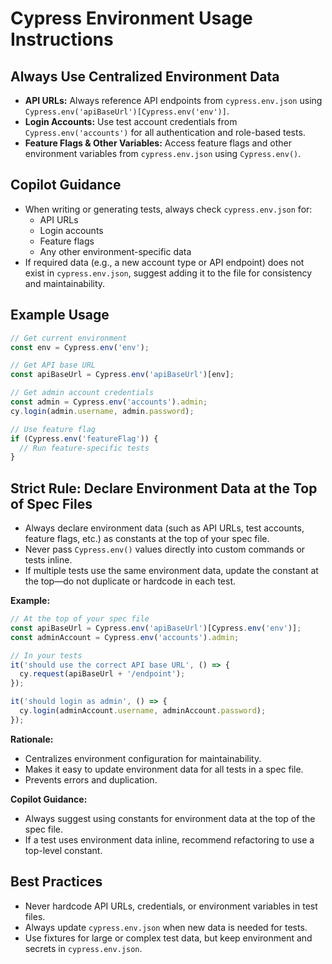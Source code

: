 # Cypress Environment Usage Instructions

## Always Use Centralized Environment Data

- **API URLs:** Always reference API endpoints from `cypress.env.json` using `Cypress.env('apiBaseUrl')[Cypress.env('env')]`.
- **Login Accounts:** Use test account credentials from `Cypress.env('accounts')` for all authentication and role-based tests.
- **Feature Flags & Other Variables:** Access feature flags and other environment variables from `cypress.env.json` using `Cypress.env()`.

## Copilot Guidance

- When writing or generating tests, always check `cypress.env.json` for:
  - API URLs
  - Login accounts
  - Feature flags
  - Any other environment-specific data
- If required data (e.g., a new account type or API endpoint) does not exist in `cypress.env.json`, suggest adding it to the file for consistency and maintainability.

## Example Usage

```js
// Get current environment
const env = Cypress.env('env');

// Get API base URL
const apiBaseUrl = Cypress.env('apiBaseUrl')[env];

// Get admin account credentials
const admin = Cypress.env('accounts').admin;
cy.login(admin.username, admin.password);

// Use feature flag
if (Cypress.env('featureFlag')) {
  // Run feature-specific tests
}
```

## Strict Rule: Declare Environment Data at the Top of Spec Files

- Always declare environment data (such as API URLs, test accounts, feature flags, etc.) as constants at the top of your spec file.
- Never pass `Cypress.env()` values directly into custom commands or tests inline.
- If multiple tests use the same environment data, update the constant at the top—do not duplicate or hardcode in each test.

**Example:**
```js
// At the top of your spec file
const apiBaseUrl = Cypress.env('apiBaseUrl')[Cypress.env('env')];
const adminAccount = Cypress.env('accounts').admin;

// In your tests
it('should use the correct API base URL', () => {
  cy.request(apiBaseUrl + '/endpoint');
});

it('should login as admin', () => {
  cy.login(adminAccount.username, adminAccount.password);
});
```

**Rationale:**
- Centralizes environment configuration for maintainability.
- Makes it easy to update environment data for all tests in a spec file.
- Prevents errors and duplication.

**Copilot Guidance:**
- Always suggest using constants for environment data at the top of the spec file.
- If a test uses environment data inline, recommend refactoring to use a top-level constant.

## Best Practices
- Never hardcode API URLs, credentials, or environment variables in test files.
- Always update `cypress.env.json` when new data is needed for tests.
- Use fixtures for large or complex test data, but keep environment and secrets in `cypress.env.json`.
